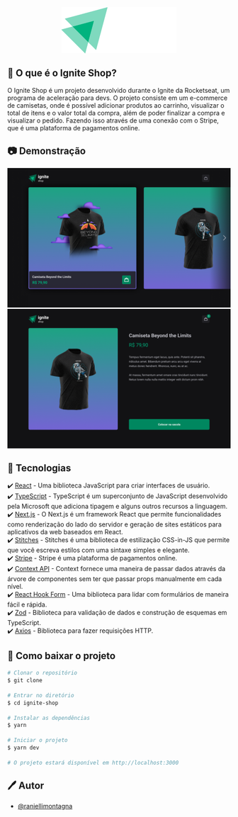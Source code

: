 <div align="center">
  <img title="Logo Ignite Shop" src="./public/logo.svg" />
</div>

## 📝 O que é o Ignite Shop?

O Ignite Shop é um projeto desenvolvido durante o Ignite da Rocketseat, um programa de aceleração para devs. O projeto consiste em um e-commerce de camisetas, onde é possível adicionar produtos ao carrinho, visualizar o total de itens e o valor total da compra, além de poder finalizar a compra e visualizar o pedido.
Fazendo isso através de uma conexão com o Stripe, que é uma plataforma de pagamentos online.

## 📷 Demonstração

<div align="center">
  <img title="Home" src="public/home.png" />
  <img title="History" src="public/product.png" />
</div>

## 🚀 Tecnologias

✔️ [React](https://reactjs.org/) - Uma biblioteca JavaScript para criar interfaces de usuário.<br/>
✔️ [TypeScript](https://www.typescriptlang.org/) - TypeScript é um superconjunto de JavaScript desenvolvido pela Microsoft que adiciona tipagem e alguns outros recursos a linguagem.<br/>
✔️ [Next.js](https://nextjs.org/) - O Next.js é um framework React que permite funcionalidades como renderização do lado do servidor e geração de sites estáticos para aplicativos da web baseados em React.<br/>
✔️ [Stitches](https://stitches.dev/) - Stitches é uma biblioteca de estilização CSS-in-JS que permite que você escreva estilos com uma sintaxe simples e elegante.<br/>
✔️ [Stripe](https://stripe.com/br) - Stripe é uma plataforma de pagamentos online.<br/>
✔️ [Context API](https://pt-br.reactjs.org/docs/context.html) - Context fornece uma maneira de passar dados através da árvore de componentes sem ter que passar props manualmente em cada nível.<br/>
✔️ [React Hook Form](https://react-hook-form.com/) - Uma biblioteca para lidar com formulários de maneira fácil e rápida.<br/>
✔️ [Zod](https://zod.dev/) - Biblioteca para validação de dados e construção de esquemas em TypeScript.<br/>
✔️ [Axios](https://axios-http.com/docs/interceptors) - Biblioteca para fazer requisições HTTP.<br/>

## 📁 Como baixar o projeto

```bash
# Clonar o repositório
$ git clone

# Entrar no diretório
$ cd ignite-shop

# Instalar as dependências
$ yarn

# Iniciar o projeto
$ yarn dev

# O projeto estará disponível em http://localhost:3000
```

## 🖊️ Autor

- [@raniellimontagna](https://www.github.com/raniellimontagna)
